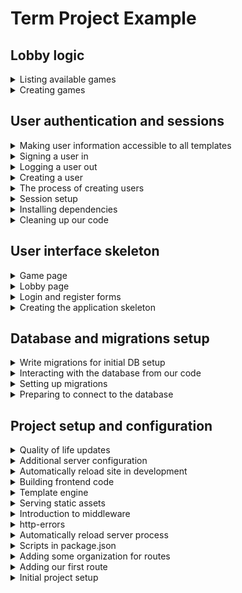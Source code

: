 # Term Project Example

## Lobby logic

<details>
  <summary>Listing available games</summary>

### Listing available games

Note that the logic discussed and written in this section is particular to the game I am creating; this logic will differ from yours! In my game, I can determine which games still need players by looking for any `game_id` in the `game_users` table that only has one row. The query I came up with is ... a little involved ...; feel free to use multiple queries (we're going for the end result, not super performant queries - I suggest a db course if that is interesting to you, but we don't need to optimize until we see a problem).

These are my additions to [`backend/db/games/index.js`](/backend/db/games/index.js):

```js
import db from "../connection.js";

const Sql = {
  /* Existing queries */
  GET_AVAILABLE: `
    SELECT games.*, users.email, users.gravatar FROM games
    INNER JOIN (
        SELECT game_users.game_id
        FROM game_users GROUP BY game_id
        HAVING COUNT(*) < 2
    ) AS temp ON games.id=temp.game_id
    LEFT JOIN users ON users.id=games.creator_id
    WHERE games.id > $[game_id_start]
    ORDER BY games.id
    LIMIT $[limit]
    OFFSET $[offset]
  `,
};

/* Existing code */

const available = async (game_id_start = 0, limit = 10, offset = 0) => {
  const games = await db.any(Sql.GET_AVAILABLE, {
    game_id_start,
    limit,
    offset,
  });

  return games;
};

export default {
  create,
  get,
  available,
};
```

One thing I will highlight is the use of `limit` and `offset` clauses, with an `order by games.id` - this means later, if I want to, I will be able to paginate based on the _last game id I saw_, which could come in handy.

The [`backend/routes/games/index.js`](/backend/routes/games/index.js) route was updated to use the new `available` query, and the [`backend/routes/games/games.ejs`](/backend/routes/games/games.ejs) template was updated to use the results of this query.

I also snuck in some html that I may want later on for dynamically adding games to the available game list. Feel free to skip this for now, I will point it out again when we come to it:

```html
<template id="available-game-template">
  <%- include("available-game", { game: { id: -1, gravatar: ""}}) %>
</template>
```

</details>

<details>
  <summary>Creating games</summary>

### [Creating games](https://github.com/sfsu-csc-667-spring-2024-roberts/jrobs-term-project/commit/dfeecbef16979c2a3253ab31a8b7fd6149380202)

My html skeleton already included a button for creating games; I have updated it to include an input, and to wrap both the input and the button in a form element. You may require more advanced logic (for example, a dialog) to allow users to create a game. The form will post to a new route, `create`, in the [`backend/routes/games/index.js`](/backend/routes/games/index.js) route. On successful completion of a game, the user will be redirected the new game page. All of this requires some additional database logic ([`backend/db/games/index.js`](/backend/db/games/index.js)) for creating a game and adding the user that created the game to the `game_users` table.

In [`backend/db/users/index.js`](/backend/db/users/index.js)

```js
import db from "../connection.js";

const Sql = {
  CREATE:
    "INSERT INTO games (creator_id, description) VALUES ($1, $2) RETURNING id",
  UPDATE_DESCRIPTION: "UPDATE games SET description=$1 WHERE id=$2",
  ADD_PLAYER: "INSERT INTO game_users (game_id, user_id) VALUES ($1, $2)",
};

const create = async (creatorId, description) => {
  try {
    const { id } = await db.one(Sql.CREATE, [
      creatorId,
      description || "placeholder",
    ]);

    if (description === undefined) {
      await db.none(Sql.UPDATE_DESCRIPTION, [`Game ${id}`, id]);
    }

    await db.none(Sql.ADD_PLAYER, [creatorId, id]);

    return id;
  } catch (error) {
    console.error(error);
    throw error;
  }
};

export default {
  create,
};
```

Don't forget to update your "manifest file" ([`backend/db/index.js`](/backend/db/index.js)):

```js
export { default as Games } from "./games/index.js";
export { default as Users } from "./users/index.js";
```

The `games/create` route can be a post route in [`backend/routes/games/index.js`](/backend/routes/games/index.js):

```js
import { Games } from "../../db/index.js";

/* Existing code */

router.post("/create", async (request, response) => {
  const { id: creatorId } = request.session.user;
  const { description } = request.body;

  try {
    const id = await Games.create(creatorId, description);
    response.redirect(`/games/${id}`);
  } catch (error) {
    // If we were nice we would provide the user with an error message
    response.redirect("/lobby");
  }
});
```

Now that we have some game and game user information, we can create some additional database logic to retrieve that information for display in the [`backend/routes/games/games.ejs`](/backend/routes/games/games.ejs) template. In [`backend/db/games/index.js`](/backend/db/games/index.js), add:

```js
const Sql = {
  /* Existing queries */
  GET_GAME: "SELECT * FROM games WHERE id=$1",
  GET_USERS:
    "SELECT users.id, users.email, game_users.seat FROM users, game_users, games WHERE games.id=$1 AND game_users.game_id=games.id AND game_users.user_id=users.id ORDER BY game_users.seat",
};

/* Existing Code */
const get = async (gameId) => {
  // We could use a join, but it gets nasty quickly
  const game = await db.one(Sql.GET_GAME, [gameId]);
  const users = await db.any(Sql.GET_USERS, [gameId]);

  return {
    ...game,
    users,
  };
};

export default {
  create,
  get,
};
```

Update the [route](/backend/routes/games/index.js):

```js
router.get("/:id", async (request, response) => {
  const { id } = request.params;
  const gameData = await Games.get(id);

  response.render("games/games", gameData);
});
```

Now, all of the game data that is returned can be used in the template. Check out the template code to see how I chose to use it; here's the result of a `Games.get` query:

```json
{
  "id": 11,
  "created_at": "2024-04-05T23:21:43.966Z",
  "creator_id": 5,
  "description": "My super fun game",
  "users": [
    {
      "id": 5,
      "email": "jrob@sfsu.edu",
      "gravatar": "f03deabb0378ab2658e86c4c7fbfd369fd7993429790709c05738483d482ce4e",
      "seat": 1
    }
  ]
}
```

Note: I made some unrelated changes to some DB queries and templates because I got tired of calculating my gravatar hash every time I needed it. The changes calculate the gravatar hash when a user is created, and then returns that value along with the id and email for insertion into the session.

</details>

## User authentication and sessions

<details>
  <summary>Making user information accessible to all templates</summary>

### Making user information accessible to all templates

We will frequently need user information in our templates. In this example, I will be updating a users avatar anywhere it is displayed on the site using their [gravatar](https://docs.gravatar.com/general/hash/), which requires their email (encrypted, but same idea). This can be done when we check for user authentication in [`backend/middleware/is-authenticated.js`](/backend/middleware/is-authenticated.js):

```js
import { createHash } from "crypto";

export default function (request, response, next) {
  if (
    request.session.user !== undefined &&
    request.session.user.id !== undefined
  ) {
    response.locals.user = {
      ...request.session.user,
      hash: createHash("sha256")
        .update(request.session.user.email)
        .digest("hex"),
    };

    next();
  } else {
    response.redirect("/");
  }
}
```

Anywhere I use an image of a user, I can update the `src` and `alt` attributes:

```html
<img
  class="h-8 w-8 rounded-full"
  src="https://gravatar.com/avatar/<%= user.hash %>"
  alt="<%= user.email %>"
/>
```

</details>

<details>
  <summary>Signing a user in</summary>

### Signing a user in

With users able to register, the sign in logic can now be implemented:

```js
router.post("/login", async (request, response) => {
  const { password, email } = request.body;

  try {
    if (await checkPassword(email, password)) {
      const user = await Users.find(email);
      request.session.user = {
        id: user.id,
        email: user.email,
      };

      response.redirect("/lobby");
    } else {
      throw "User not found";
    }
  } catch (error) {
    // If we were nice, we would add an error message of some sort
    response.redirect("/login");
  }
});
```

Make sure that your sign in form posts to the correct route (my implementation handled this in the last step, in [`backend/routes/auth/form.ejs`](/backend/routes/auth/form.ejs)).

</details>

<details>
  <summary>Logging a user out</summary>

### [Logging a user out](https://github.com/sfsu-csc-667-spring-2024-roberts/jrobs-term-project/commit/40229110e40bc243e5aaa323d55cfec0b15b908a)

If you stop your server and restart it, and browse to the `/lobby` page, you should still be logged in. The browser is sending the cookie that `express-session` created back to the server when it makes a request, and the session information that is stored in the database is getting populated into the `request.session` object. This is convenient, but will prevent use from testing or sign in logic, so we will now implement the logic for signing out. This is fairly straightforward - we simply need to tell `express-session` to remove the session information from the database when the `/auth/logout` route is called in [`backend/routes/auth/index.js`](/backend/routes/auth/index.js) (see the `express-session` docs if you're curious about why some of this code was written):

```js
router.get("/logout", (request, response, next) => {
  request.session.user = null;
  request.session.save((error) => {
    if (error) {
      next(error);
    }

    request.session.regenerate((error) => {
      if (error) {
        next(error);
        response.redirect("/");
      }
    });
  });
});
```

We also need to provide a logout link (I have done so in my html skeleton already in [`backend/routes/layout/navigation.ejs`](/backend/routes/layout/navigation.ejs)):

```html
<a href="/auth/logout">Sign out</a>
```

</details>

<details>
  <summary>Creating a user</summary>

### [Creating a user](https://github.com/sfsu-csc-667-spring-2024-roberts/jrobs-term-project/commit/b25e21f003530d80cd626824e1f579540e63a6f9)

We need one more dependency for user creation - a package that will securely encrypt user passwords:

```
npm install bcrypt
```

We can now hook up the logic for user creation with the registration form. This is going to require some database access logic, which will be created in [`backend/db/users/index.js`](/backend/db/users/index.js):

```js
import db from "../connection.js";

const Sql = {
  INSERT:
    "INSERT INTO users (email, password) VALUES ($1, $2) RETURNING id, email",
  EXISTS: "SELECT id FROM users WHERE email=$1",
  // Note that this is ONLY for use in our backend (since it returns the password)
  FIND: "SELECT * FROM users WHERE email=$1 AND password=$2",
};

const create = async (email, password) => db.one(Sql.INSERT, [email, password]);
const exists = async (email) => {
  return null !== (await db.oneOrNone(Sql.EXISTS, [email]));
};
const find = async (email) => {
  const result = await db.oneOrNone(Sql.FIND, [email, password]);

  if (result === null) {
    throw "User with those credentials not found";
  } else {
    return result;
  }
};

export default {
  create,
  exists,
  find,
};
```

Since we will be adding multiple files for database access, create a "manifest file" [`backend/db/index.js`](/backend/db/index.js):

```js
export { default as Users } from "./users/index.js";
```

Moving on to [`backend/routes/auth/index.js`](/backend/routes/auth/index.js) to add the logic for user creation (I accidentally omitted the `post` route in initial setup):

```js
router.post("/register", async (request, response) => {
  const { password, email } = request.body;

  if (await Users.exists(email)) {
    // The user email already exists in our database
    response.redirect("/auth/login");
  } else {
    const encryptedPassword = await encryptPassword(password);

    request.session.user = await Users.create(email, encryptedPassword);
    response.redirect("/lobby");
  }
});
```

To keep my route file concise, I added a module to handle the password related functionality at [`backend/routes/auth/password-handling.js`](/backend/routes/auth/password-handling.js):

```js
import bcrypt from "bcrypt";
import { Users } from "../../db/index.js";

const SALT_ROUNDS = 10;

export async function encryptPassword(clearTextPassword) {
  return await bcrypt.hash(clearTextPassword, SALT_ROUNDS);
}

export async function checkPassword(email, password) {
  try {
    const user = await Users.find(email);

    return await bcrypt.compare(password, user.password);
  } catch (error) {
    return false;
  }
}
```

Finally, we can tell the [authentication form](/backend/routes/auth/form.ejs) that, when registering, the form should post to the `/auth/register` route.

```html
<form class="space-y-6" action="/auth/<%= format %>" method="POST">
  <!-- form content -->
</form>
```

With all of this logic in place, the [`backend/middleware/is-authenticated.js`](/backend/middleware/is-authenticated.js) middleware can be updated to make use of the `request.session` object:

```js
export default function (request, response, next) {
  if (
    request.session.user !== undefined &&
    request.session.user.id !== undefined
  ) {
    next();
  } else {
    response.redirect("/");
  }
}
```

You should now be able to browse to the registration form, enter your information, and submit it. This will add a user to the database, and redirect the user to the lobby page. Checking the database, we see a new record is created in the users table, along with a new entry in the sessions table:

```
jrobs-term-project=# select * from users;
 id |         email          |                           password                           |         created_at
----+------------------------+--------------------------------------------------------------+----------------------------
  1 | roberts.john@gmail.com | $2b$10$WFXJbojVXaWmAHzBplPr3.AP/g9WPssUjKDqcEXHcxkK55bTVKbk2 | 2024-04-05 12:37:14.465868
(1 row)

               sid                |                                                             sess                                                              |       expire
----------------------------------+-------------------------------------------------------------------------------------------------------------------------------+---------------------
 c7_qD9G2g2xIKun3oiwCnkMmRRMrSBTY | {"cookie":{"originalMaxAge":null,"expires":null,"httpOnly":true,"path":"/"},"user":{"id":1,"email":"roberts.john@gmail.com"}} |
(4 rows)
```

</details>

<details>
  <summary>The process of creating users</summary>

### The process of creating users

We now have everything in place to be able to create and authenticate users. Whenever a user is authenticated, we will update the session to include their user id (which will allow us to update the [`backend/middleware/is-authenticated.js`](/backend/middleware/is-authenticated.js) middleware to check the session for a user id, rather than the querystring hack that has been used to this point).

#### Registration

User registers with the registration form created in our html/css skeleton, providing their email and password.

1. Ensure the user does not exist (for this sample application, that means checking to see if the email already exists in the users table). If the user exists, redirect to the login form (or provide a message indicating that the email is taken)
2. Encrypt the password for storage - passwords should never be stored as clear text, just in case a bad actor gets access to the database
3. Create an entry in the users table that includes the email and encrypted password
4. Update the session with the new user id
5. Redirect to the lobby page

#### Login

User provides their email and password in the login form.

1. Encrypt the password
2. Check the users table for an entry containing the email and encrypted password
3. If an entry exists, update the session with the user id from that record
4. Redirect to the lobby page

</details>

<details>
  <summary>Session setup</summary>

### [Session setup](https://github.com/sfsu-csc-667-spring-2024-roberts/jrobs-term-project/commit/25caeead7b0447ced255a4ba61b6a944072f7fe0)

We need to configure the `express-session` middleware, and tell our server about it. We can make use of our newly organized `server.js` file and `config` directory, and add a file for session setup [`backend/config/session.js](/backend/config/session.js) (don't forget to update the "manifest file"):

```js
import connectPgSimple from "connect-pg-simple";
import session from "express-session";

let sessionMiddleware = undefined;

export default function getSession() {
  if (sessionMiddleware === undefined) {
    return session({
      store: new (connectPgSimple(session))({ createTableIfMissing: true }),
      secret: process.env.SESSION_SECRET,
      resave: true,
      saveUninitialized: true,
      secure: process.env.NODE_ENV === "production",
    });
  }

  return sessionMiddleware;
}
```

In this code, the value of `sessionMiddleware` is being cached within the module so that repeated calls can be made to this function to get the _same_ session middleware. In addition - unlike our other config functions - we are returning the `session` object; we are going to need it later on! Also, a new environment variable named `SESSION_SECRET` is being used by `express-session` to sign the cookie; make sure to add this to your `.env` file!

After making a request to the server, the session middleware initializes the table it will be using for session storage (that is what the `createTableIsMissing` configuration is for in the store setup).

```
jrobs-term-project=# \dt
              List of relations
 Schema |        Name         | Type  | Owner
--------+---------------------+-------+-------
 public | game_cards          | table | jrob
 public | game_users          | table | jrob
 public | games               | table | jrob
 public | pgmigrations        | table | jrob
 public | session             | table | jrob
 public | standard_deck_cards | table | jrob
 public | test_table          | table | jrob
 public | users               | table | jrob
(8 rows)

jrobs-term-project=# select * from session;
               sid                |                                     sess                                     |       expire
----------------------------------+------------------------------------------------------------------------------+---------------------
 dUP56eT-FydoU0xAWALTACJ38s7_7Gtf | {"cookie":{"originalMaxAge":null,"expires":null,"httpOnly":true,"path":"/"}} | 2024-04-06 11:38:33
 HpkqymFa7tgKLGaKTv94Vq58Cjyt_Rap | {"cookie":{"originalMaxAge":null,"expires":null,"httpOnly":true,"path":"/"}} | 2024-04-06 11:38:33
(2 rows)
```

</details>

<details>
  <summary>Installing dependencies</summary>

### [Installing dependencies](https://github.com/sfsu-csc-667-spring-2024-roberts/jrobs-term-project/commit/153f5628d4e40b0fa0575b5fc0aff5d8ac89b367)

Begin by install the required packages:

1. [`express-session`](https://www.npmjs.com/package/express-session) is express middleware that creates a session id, and sends that session id in a cookie to the requesting client. On the server, we will associate some information with this session id (like user id). By default, this information is stored in memory, which is _volatile_ - any time the server restarts, the process' memory will be reclaimed, and we will lose all session data (this will be solved with the next package in this list).

   A cookie is simply an HTTP header whose value is defined by the server - in this case, the value is going to be the session id. Whenever the client makes a request to the server, it will automatically send any cookies that it has received from that domain. The `express-session` middleware will automatically look up any information associated with that session id, and make it available in the `request` object in our routes.

2. `connect-pg-simple` is express middleware that automates the storage of session information in our postgres database, allowing our server to persist session information in a non-volatile (i.e. memory) store.

```
npm install express-session connect-pg-simple
```

</details>

<details>
  <summary>Cleaning up our code</summary>

### [Cleaning up our code](https://github.com/sfsu-csc-667-spring-2024-roberts/jrobs-term-project/commit/12b07b35febe784f2ea15285eb8ae2fc0b38baf3)

Our [`backend/server.js`] file is becoming a little verbose, and now is a good time to refactor the code to make it more readable and organized. To do this, we will create a new directory named `config`, with individual files to handle setup of different concerns. Each of these files will `export` a function that takes the `express` `app` object as a parameter, along with any other information required from the server to handle configuration for a given concern. In addition to configuration, we can also make our route and middleware imports more concise, by adding a "manifest file" that re-exports individual functions from existing modules in their respective directories.

#### Organizing server configuration

Create the file [`backend/config/livereload.js](/backend/config/livereload.js) with this content:

```js
import connectLiveReload from "connect-livereload";
import livereload from "livereload";
import * as path from "path";

export default function liveReload(app, staticFilesPath) {
  if (process.env.NODE_ENV === "development") {
    const liveReloadServer = livereload.createServer();
    liveReloadServer.watch(path.join(staticFilesPath, "dist"));
    liveReloadServer.server.once("connection", () => {
      setTimeout(() => {
        liveReloadServer.refresh("/");
      }, 100);
    });

    app.use(connectLiveReload());
  }
}
```

Create the file [`backend/config/views.js`](/backend/config/views.js) with this content:

```js
import express from "express";

export default function views(app, viewsPath, staticFilesPath) {
  app.set("views", viewsPath);
  app.set("view engine", "ejs");
  app.use(express.static(staticFilesPath));
}
```

In both cases, we have moved the logic from the [`backend/server.js`](/backend/server.js) file into functions, and updated the logic to use parameters passed in to those functions. The "manifest file" [`backend/config/index.js`](/backend/config/index.js) will simply re-export thee functions:

```js
export { default as liveReload } from "./livereload.js";
export { default as views } from "./views.js";
```

Now, in [`backend/server.js`](/backend/server.js), the original logic can be replaced by calls to these functions, that are `import`ed with a concise `import` statement:

```js
import * as configure from "./config/index.js";

/* Other server code - make sure to add these calls in the same place they were previously used in server.js */
configure.liveReload(app, STATIC_PATH);
configure.views(app, VIEW_PATH, STATIC_PATH);
```

#### Organizing middleware

Create the "manifest file" [`index.js`](/backend/middleware/index.js) for the `backend/middleware` directory:

```js
export { default as isAuthenticated } from "./is-authenticated.js";
export { default as menuItemsAuthenticated } from "./menu-items-authenticated.js";
export { default as menuItemsDefault } from "./menu-items-default.js";
```

And update [`backend/server.js`](/backend/server.js):

```js
import * as middleware from "./middleware/index.js";

/* Other server code - make sure to add these calls in the same place they were previously used in server.js */
app.use(middleware.menuItemsDefault);

/* more code */
app.use(middleware.isAuthenticated);
app.use(middleware.menuItemsAuthenticated);
```

#### Organizing routes

Create the "manifest file" [`index.js`](/backend/routes/index.js) for the `backend/routes` directory:

```js
export { default as auth } from "./auth/index.js";
export { default as games } from "./games/index.js";
export { default as home } from "./home/index.js";
export { default as lobby } from "./lobby/index.js";
```

And update [`backend/server.js`](/backend/server.js):

```js
import * as routes from "./routes/index.js";

/* Other server code - make sure to add these calls in the same place they were previously used in server.js */
app.use("/", routes.home);
app.use("/auth", routes.auth);

/* middleware code */
app.use("/lobby", routes.lobby);
app.use("/games", routes.games);
```

</details>

## User interface skeleton

<details>
  <summary>Game page</summary>

### [Game page](https://github.com/sfsu-csc-667-spring-2024-roberts/jrobs-term-project/commit/f93261b808ae40cc19f348906132ed242e216b92)

Html and css for the game page in [`backend/routes/games/games.ejs`](/backend/routes/games/games.ejs). Yet again, no functionality yet!

</details>

<details>
  <summary>Lobby page</summary>

### [Lobby page](https://github.com/sfsu-csc-667-spring-2024-roberts/jrobs-term-project/commit/c41b67a371f715cdfc19e58c08a0a0ab22591230)

Html and css for the lobby page in [`backend/routes/lobby/lobby.ejs`](/backend/routes/lobby/lobby.ejs). Again, no functionality yet!

</details>

<details>
  <summary>Login and register forms</summary>

### [Login and register forms](https://github.com/sfsu-csc-667-spring-2024-roberts/jrobs-term-project/commit/1619d0dede42415c00ba9340cbf6cce9d5ef8ec2)

Nothing much here; a little re-organization and a lot of html and css to create the [`backend/routes/auth/login.ejs`](/backend/routes/auth/login.ejs) and the [`backend/routes/auth/register.ejs`](/backend/routes/auth/register.ejs) forms (which both include the same form from [`backend/routes/auth/form.ejs`](/backend/routes/auth/form.ejs)). No functionality included yet!

</details>

<details>
  <summary>Creating the application skeleton</summary>

### [Creating the application skeleton](https://github.com/sfsu-csc-667-spring-2024-roberts/jrobs-term-project/commit/ee79da1ed2619d4edce5d8bba44a3eac254c9652)

In class or in a milestone, we created wireframes for each of the pages in the game application. In this step, I am creating views for each of those pages _without any dynamic functionality_, so that as I develop the application, the pages are already there. This requires the additiona of some new routes and their correponding views. I suggest splitting the pages between members of your team to distribute the work!

I have chosen to use [tailwindcss](https://tailwindcss.com/) to help with styling; since we are not graphic designers, you are permitted to use front end **CSS** frameworks (but I do strongly encourage you to _understand_ the CSS you are using) like [tailwindcss](https://tailwindcss.com/) or [https://getbootstrap.com/](https://getbootstrap.com/).

For the tailwind setup, I followed the instructions on their [installation page](https://tailwindcss.com/docs/installation).

A few interesting things to highlight in this skeleton:

1. I added middleware that we will eventually use for authentication in [`backend/middleware/is-authenticated.js`](/backend/middleware/is-authenticated.js). If you do the same, you will need to add the querystring `?showauth` to your URL to see pages that require authentication (like [this](http://localhost:3000/games/42?showauth=true)). Those pages are defined in [`backend/server.js`](/backend/server.js) by adding the `is-authenticated` middleware to any routes that we want to protect, like this (more on this when we implement auth):
   ```js
   app.use("/", routesHome);
   app.use("/lobby", middlewareIsAuthenticated, routesLobby);
   ```
2. I reconfigured my view setup so that my views live next to the routes that use them.
3. I added middleware that defines the set of menu items that will be displayed in my navigation. These _could_ be hardcoded in view templates, but I like being able to dynamically decide which menu items to show based on whether or not a user is logged in. I used two middlewares - one that initially defines the menu items to be for unauthenticated users, and one that may eventually define the menu items for authenticated users. In [`backend/server.js](/backend/server.js), the order that middleware is included is important, as it will be evaluated in the order it is found in the file!!

</details>

## Database and migrations setup

<details>
  <summary>Write migrations for initial DB setup</summary>

### [Write migrations for initial DB setup](https://github.com/sfsu-csc-667-spring-2024-roberts/jrobs-term-project/commit/433da6df599d8ec79f62174f92b470d1a8918a7c)

In class or in a milestone, we discussed the creation of a database schema for your individual games. Translate your database schema into migrations. (See examples for my game in the `migrations/` folder)

</details>

<details>
  <summary>Interacting with the database from our code</summary>

### [Interacting with the database from our code](https://github.com/sfsu-csc-667-spring-2024-roberts/jrobs-term-project/commit/4af5231435ecae9e6404690f54df8447345aa5be)

We will use the `pg-promise` package to communicate with our database. No, you may not use models or any ORM (Object Relational Mapping) package - we are not doing anything complex enough to really warrant that, and the requirement to write SQL directly forces students to learn a minimal amount of SQL (and always ask if you can't figure out how to do something in SQL).

```
npm install pg-promise
```

To organize our database related logic, create a `backend/db` directory, and add the file [`backend/db/connection.js`](/backend/db/connection.js) to hold the logic for connecting to the database. Add the code in my copy to your copy of `connection.js` - since we leverage `.env` to set up the environment variable `DATABASE_URL`, this logic is generic.

Finally, to test the database connection, create a new route. Take a look at [`backend/server.js`](/backend/server.js) and [`backend/routes/test.js`](/backend/routes/test.js) for the requisite code, and ask questions in discord if there is any part you do not understand. Do note that `pg-promise` returns _promises_ - code that is being run asynchronously, and will _eventually_ resolve to a result. Because of this, it is critical that we use `await` to wait for the asynchronous response from the database; otherwise surprising, not good things will happen.

Once the necessary code is added, visit [http://localhost:3000/test](http://localhost:3000/test) to see the results, and verify that the database connection was correctly established. You should see something like this:

```json
[
  {
    "id": 1,
    "created_at": "2024-04-04T20:55:01.339Z",
    "test_string": "Hello on Apr 4, 2024 @ 13:55:01"
  },
  {
    "id": 2,
    "created_at": "2024-04-04T20:55:04.416Z",
    "test_string": "Hello on Apr 4, 2024 @ 13:55:04"
  }
]
```

</details>

<details>
  <summary>Setting up migrations</summary>

### [Setting up migrations](https://github.com/sfsu-csc-667-spring-2024-roberts/jrobs-term-project/commit/3a3025358595ecc62fd174c9fb47d7d61c8efedc)

Let's say John and Sally are working on a project in their _separate and distinct_ development environments. John is tasked with setting the users database interactions, and Sally is tasked with setting up the game database interactions. John will create a `users` table in their local database, and Sally will create a `games` table in their local database.

Sally will not have the `users` table, and John will not have the `games` table. Migrations are a tool that allow us to specify changes to the structure of the database (for example, adding a table) _in our codebase_, so that when John pulls the code that Sally wrote, John can run the migrations to automatically add the table that Sally created (and vice versa). Migrations also allow us to make incremental changes to the database structure and, similar to version control with github, we can incrementally revert (rollback) or apply database changes.

Migrations will be managed with the `node-pg-migrate` and `pg` packages:

```
npm install node-pg-migrate pg
```

So that we don't need to remember the commands for migration, add these scripts to [`package.json`](./package.json):

```json
"db:create": "node-pg-migrate create -j=js -- ",
"db:migrate": "node-pg-migrate up",
"db:rollback": "node-pg-migrate down"
```

Create a migration to test our connection - this will create a `migrations` folder, and put a file named [`TIMESTAMP_test-migration.js`](/migrations/1712262572600_test-migration.js) into that directory (the timestamp is important; don't change the name of this file!). Since we are using ES6 modules, we _do_ need to change the extension of the file to `cjs` after it is created.

```
npm run db:create test migration
```

You can just copy the contents of the copy in this repository into your migration. Notice that there are two separate functions that are exported - `up` to apply a change to the database (in this case, the creation of a table named `test_table`), and `down` to rollback that change (if we ever need to revert the change).

The migration can be applied with:

```
npm run db:migrate
```

`node-pg-migrate` automatically looks for a `.env` file to find the database connection string, and applies the change. If we connect to our database, we can see that _two_ tables have been created:

```
❯ psql jrobs-term-project
psql (15.2)
Type "help" for help.

jrobs-term-project=# \dt
           List of relations
 Schema |     Name     | Type  | Owner
--------+--------------+-------+-------
 public | pgmigrations | table | jrob
 public | test_table   | table | jrob
(2 rows)
```

The `pgmigrations` table helps `node-pg-migrate` keep track of which migrations have run:

```
❯ psql jrobs-term-project
psql (15.2)
Type "help" for help.

jrobs-term-project=# \dt
           List of relations
 Schema |     Name     | Type  | Owner
--------+--------------+-------+-------
 public | pgmigrations | table | jrob
 public | test_table   | table | jrob
(2 rows)
```

The `test_table` is the table we defined in our migration:

```
jrobs-term-project=# select * from test_table;
 id | created_at | test_string
----+------------+-------------
(0 rows)
```

</details>

<details>
  <summary>Preparing to connect to the database</summary>

### [Preparing to connect to the database](https://github.com/sfsu-csc-667-spring-2024-roberts/jrobs-term-project/commit/267f62538ccb3b15fe6b2bf880bffc6affe6c9a2)

Ensure that you have the [`postgres`](https://www.postgresql.org/) database server installed locally! This should install some command line tools, like `createdb`, that will allow you to interact with a development copy of your application's database locally.

First, create the database (I usually name it after my app):

```
createdb DATABASE_NAME
```

Create a `.env` file that will be used to store "secrets" - like database passwords - locally. Since each developer on the team will be interacting with their own version of a development database, and since all of these will be distinct from the production database, we need a way to store and use things like database connection strings (which will be different for each developer and the production environment). The `.env` file will hold these values, and we will use the `dotenv` package to load the values stored in the `.env` file into our environment when we start up our development server, and if (when) our project is deployed, we can simply create the same environment variables with their production values on the production server. Note that the `.env` file MUST NOT BE COMMITTED TO GITHUB. It will hold sensitive information (like passwords, authentication info for external services, etc.) so should not be made public. Ensure that `.gitignore` has a line that reads `.env` to prevent this file from getting committed!

In a \*nix shell, you can add your database connection string to your `.env` file like this (this assumes no password, and that the current user is the database user as well):

```
echo DATABASE_URL=postgres://`whoami`@localhost:5432/DATABASE_NAME >> .env
```

Install the `dotenv` package:

```
npm install dotenv
```

Update [`backend/server.js`](/backend/server.js) to load environment variables automatically (I also updated my startup message to tell me which environment I'm running in):

```js
import "dotenv/config";
```

</details>

## Project setup and configuration

<details>
  <summary>Quality of life updates</summary>

### [Quality of life updates](https://github.com/sfsu-csc-667-spring-2024-roberts/jrobs-term-project/commit/53596743a2cc96240ed7572e3cb63b1ccdf176c5)

In order to keep code consistently formatted as multiple developers work on the same project, installed some development dependencies to automatically reformat ("prettify") code as it gets committed into the repository. This diff is going to be large because all of the code written to this point will be run through `prettier`.

```
npm install --save-dev husky lint-staged prettier
```

To set up the pre-commit hook to automate code reformatting:

```
npx mrm@2 lint-staged
```

To prettify existing code:

```
npx prettier --write ./frontend
npx prettier --write ./backend
```

</details>

<details>
  <summary>Additional server configuration</summary>

### [Additional server configuration](https://github.com/sfsu-csc-667-spring-2024-roberts/jrobs-term-project/commit/8ca78d11aff01735aef734b275b914027bd4686d)

Adding the `morgan` package for additional server logging, and the `cookie-parser` package to be able to use cookies (this will be needed for authentication and maintaining user state between requests). Updated [`backend/server.js`](/backend/server.js) to use both of the new packages, as well as to allow json encoded bodies.

```
npm install morgan cookie-parser
```

</details>

<details>
  <summary>Automatically reload site in development</summary>

### [Automatically reload site in development](https://github.com/sfsu-csc-667-spring-2024-roberts/jrobs-term-project/commit/f836d9c378c0ba3d6cff5170cd85cca7568a6299)

Added two dependencies - `livereload` and `connect-livereload` - and updated [`backend/server.js](/backend/server.js) to use these dependencies in the development environment to automatically reload the website when changes are made to the code. Added [`nodemon.json`](./nodemon.json) to provide a configuration for `nodemon` that would also watch the `.ejs` files in `backend/views`, and to _ignore_ the `backend/static/dist` folder (`livereload` will automatically refresh the page, which will fetch the newly created bundle).

```
npm install --save-dev livereload connect-livereload
```

</details>

<details>
  <summary>Building frontend code</summary>

### [Building frontend code](https://github.com/sfsu-csc-667-spring-2024-roberts/jrobs-term-project/commit/67e711c6b870db9c30602e6e38e58e69cf1ec0db)

Added the `/frontend` directory, which will store the code that will run in the client. This code will be served as a static file by the server from the `/backend/static/dist` directory. Installed `esbuild` to be able to "bundle" our front-end code into a single file to be served by the server. For funsies, using [typescript](https://www.typescriptlang.org/) in frontend code.

In order to be able to refresh the code as changes are made in the development environment, installed `concurrently` to be able to run multiple processes simultaneously. Scripts in [`package.json`](./package.json) updated to leverage `concurrently` to rebuild the front end code, and to restart the server process when changes are made. Note that `.gitignore` was updated to ignore the files output by esbuild - these would be built with, for example, a postinstall script when the project gets deployed to a production server (which we won't be doing because money). Moved some scripts around in [`package.json`](./package.json) to better organize the development scripts for use with `concurrently`.

The `esbuild.js` file holds the code that tells `esbuild` what to do in the production and development environments - we want production code to be as concise and small as possible (minified), and we want development code to be readable for debugging.

Some other minor refactors:

- Moved all the favicon links into a partial
- Added `dayjs` to test build

```
npm install --save-dev concurrently typescript
npm install dayjs
```

</details>

<details>
  <summary>Template engine</summary>

### [Template engine](https://github.com/sfsu-csc-667-spring-2024-roberts/jrobs-term-project/commit/671b31c53b51b52534e3da51e1b24f94316a4a5d)

Installed the `ejs` template engine, and updated [`backend/server.js`](/backend/server.js) to be able to "render" templates from the `/backend/views` directory. Added [`backend/views/root.ejs`](/backend/views/root.ejs) as the first view, and updated the root route ([`/backend/routes/root.js`](/backend/routes/root.js)) to use this template.

```
npm install ejs
```

</details>

<details>
  <summary>Serving static assets</summary>

### [Serving static assets](https://github.com/sfsu-csc-667-spring-2024-roberts/jrobs-term-project/commit/29e5739d35dd757723214be9144941d0b041b1ec)

Sometimes, we do not need to dynamically generate a response to a client - we just want to send a "static" file. Created `backend/static` directory (and added some favicons to it for testing), and configured the server to serve static files from this directory.

</details>

<details>
  <summary>Introduction to middleware</summary>

### [Introduction to middleware](https://github.com/sfsu-csc-667-spring-2024-roberts/jrobs-term-project/commit/c2081d692c65b81015492345620ae0d068d207ad)

Create a middleware example in [`backend/middleware/request-time.js`](/backend/middleware/request-time.js), and updated the server to `use` the middleware. This middleware simply prints out the request type and timestamp whenever a request is made to the server (and will be removed in a future commit since it is intended as an example only).

</details>

<details>
  <summary>http-errors</summary>

### [http-errors](https://github.com/sfsu-csc-667-spring-2024-roberts/jrobs-term-project/commit/0ec54c5eceb5a019869b85e1ffd5d868fd118e03)

Added the `http-errors` dependency, and configured the server to provide a more meaningful error message if a route is not found. Note that in a production environment, we would want to set the `NODE_ENV` to "production" to prevent the stack trace from being shown to the user (this could create a security risk by unintentionally revealing details of the failing request).

```
npm install http-errors
```

</details>

<details>
  <summary>Automatically reload server process</summary>

### [Automatically reload server process](https://github.com/sfsu-csc-667-spring-2024-roberts/jrobs-term-project/commit/5d6221277ec4d5192ac744daa00fde63cdacc3d2)

Added the `nodemon` dependency and a `start:dev` script to [`package.json`](./package.json) to reload the server process whenever a change is made to [`backend/server.js`](/backend/server.js), and any dependency of [`backend/server.js`](/backend/server.js).

```
npm install --save-dev nodemon
```

</details>

<details>
  <summary>Scripts in package.json</summary>

### [Scripts in package.json](https://github.com/sfsu-csc-667-spring-2024-roberts/jrobs-term-project/commit/c7b44c85f3515b4f666e9e26ca197c82bbf3eba2)

Added the `start` script to enable running the server with the command:

```
npm run start
```

</details>

<details>
  <summary>Adding some organization for routes</summary>

### [Adding some organization for routes](https://github.com/sfsu-csc-667-spring-2024-roberts/jrobs-term-project/commit/375595d17c9440d6b01c1af03969012f53692335)

Created the `backend/routes` directory and moved the route logic from [`backend/server.js`](/backend/server.js) to [`backend/routes/root.js`](/backend/routes/root.js). Set up the root routes in [`backend/server.js`](/backend/server.js) to serve all routes defined in [`backend/routes/root.js`](/backend/routes/root.js) from the root of the site (`/`).

</details>

<details>
  <summary>Adding our first route</summary>

### [Adding our first route](https://github.com/sfsu-csc-667-spring-2024-roberts/jrobs-term-project/commit/375595d17c9440d6b01c1af03969012f53692335)

Write the basic server setup code in [`backend/server.js`](/backend/server.js) to get a simple route set up. Updated [`package.json`](./package.json) to be able to use ES6.

</details>

<details>
  <summary>Initial project setup</summary>

### [Initial project setup](https://github.com/sfsu-csc-667-spring-2024-roberts/jrobs-term-project/commit/cb389932c21e7c5fdad2dd0000c49c2272994d25)

Created a `backend` directory where all of our server side source code will go, and the [`server.js`](/backend/server.js) file where we will write our server configuration code.

Install the express dependency with:

```
npm install express
```

</details>
